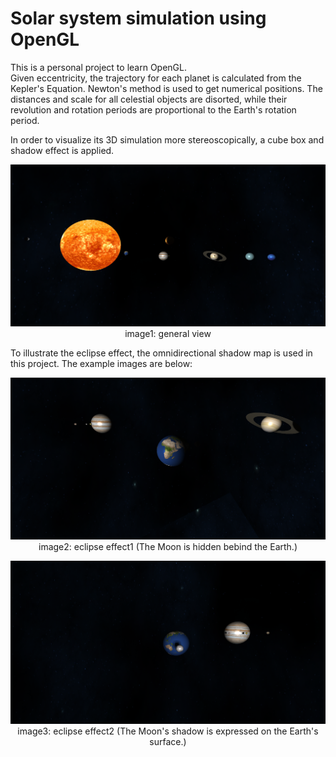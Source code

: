 # Solar system simulation using OpenGL

This is a personal project to learn OpenGL.  
Given eccentricity, the trajectory for each planet is calculated from the Kepler's Equation. Newton's method is used to get numerical positions. The distances and scale for all celestial objects are disorted, while their revolution and rotation periods are proportional to the Earth's rotation period.

In order to visualize its 3D simulation more stereoscopically, a cube box and shadow effect is applied.

<p align="center">
    <img src="./images/demonstration1.png" title="demonstration1">    
    image1: general view
</p>

To illustrate the eclipse effect, the omnidirectional shadow map is used in this project. The example images are below:

<p align="center">
    <img src="./images/clipse1.png" title="eclipse effect1">    
    image2: eclipse effect1 (The Moon is hidden bebind the Earth.)
</p>

<p align="center">
    <img src="./images/eclipse2.png" title="eclipse effect2">    
    image3: eclipse effect2 (The Moon's shadow is expressed on the Earth's surface.)
</p>